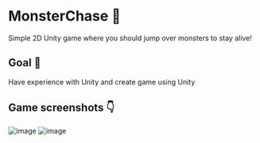 # MonsterChase 👻
Simple 2D Unity game where you should jump over monsters to stay alive!
## Goal 🎯
Have experience with Unity and create game using Unity
## Game screenshots 👇
![image](https://user-images.githubusercontent.com/108615436/196446309-560eae97-9479-4abd-85a2-0d55e0c2021d.png)
![image](https://user-images.githubusercontent.com/108615436/196446969-bc3eb07d-b015-4f99-bfab-de77902dadf6.png)

